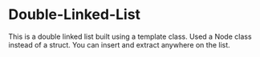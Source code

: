 # Double-Linked-List
This is a double linked list built using a template class. Used a Node class instead of a struct. You can insert and extract anywhere on the list.
